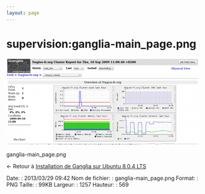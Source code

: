 ```yaml
---
layout: page
---
```


supervision:ganglia-main\_page.png
==================================

[![ganglia-main\_page.png](../../assets/media/supervision/ganglia-main_page.png@cache=&w=900&h=407 "ganglia-main_page.png")](../../assets/media/supervision/ganglia-main_page.png@cache= "Afficher le fichier original")

ganglia-main\_page.png

← Retour à [Installation de Ganglia sur Ubuntu 8.0.4
LTS](../../various/ganglia-ubuntu-install.html "various:ganglia-ubuntu-install")

Date:
:   2013/03/29 09:42
Nom de fichier:
:   ganglia-main\_page.png
Format:
:   PNG
Taille:
:   99KB
Largeur:
:   1257
Hauteur:
:   569

